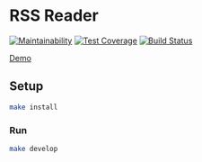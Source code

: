 # RSS Reader

[![Maintainability](https://api.codeclimate.com/v1/badges/c6057c633f834ce6ec98/maintainability)](https://codeclimate.com/github/Ensaphelon/project-lvl3-s246/maintainability)
[![Test Coverage](https://api.codeclimate.com/v1/badges/c6057c633f834ce6ec98/test_coverage)](https://codeclimate.com/github/Ensaphelon/project-lvl3-s246/test_coverage)
[![Build Status](https://travis-ci.org/Ensaphelon/project-lvl3-s246.svg?branch=master)](https://travis-ci.org/Ensaphelon/project-lvl3-s246)

[Demo](http://halting-land.surge.sh/)

## Setup

```sh
make install
```

### Run

```sh
make develop
```
